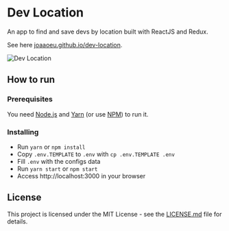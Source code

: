 # Dev Location

An app to find and save devs by location built with ReactJS and Redux.

See here [joaaoeu.github.io/dev-location](https://joaaoeu.github.io/dev-location/).

![Dev Location](./assets/dev-location.gif "Dev Location")

## How to run

### Prerequisites

You need [Node.js](https://nodejs.org/) and [Yarn](https://yarnpkg.com/en/) (or use [NPM](https://www.npmjs.com/)) to run it.

### Installing

- Run `yarn` or `npm install`
- Copy `.env.TEMPLATE` to `.env` with `cp .env.TEMPLATE .env`
- Fill `.env` with the configs data
- Run `yarn start` or `npm start`
- Access http://localhost:3000 in your browser

## License

This project is licensed under the MIT License - see the [LICENSE.md](LICENSE.md) file for details.
